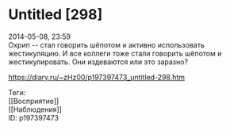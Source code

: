Untitled [298]
===============

   
 2014-05-08, 23:59   
  Охрип -- стал говорить шёпотом и активно использовать жестикуляцию. И все коллеги тоже стали говорить шёпотом и жестикулировать. Они издеваются или это заразно?   
    
 <https://diary.ru/~zHz00/p197397473_untitled-298.htm>   
   
 Теги:   
 [[Восприятие]]   
 [[Наблюдения]]   
 ID: p197397473